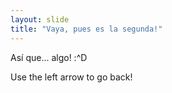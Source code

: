 ```yaml
---
layout: slide
title: "Vaya, pues es la segunda!"
---
```


Así que... algo! :^D

Use the left arrow to go back!
